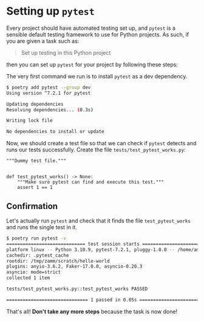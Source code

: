 # Setting up `pytest`

Every project should have automated testing set up, and `pytest` is a sensible default testing framework to use for Python projects. As such, if you are given a task such as:

> Set up testing in this Python project

then you can set up `pytest` for your project by following these steps:

The very first command we run is to install `pytest` as a dev dependency.

```bash
$ poetry add pytest --group dev
Using version ^7.2.1 for pytest

Updating dependencies
Resolving dependencies... (0.3s)

Writing lock file

No dependencies to install or update
```

Now, we should create a test file so that we can check if `pytest` detects and runs our tests successfully. Create the file `tests/test_pytest_works.py`:

```
"""Dummy test file."""


def test_pytest_works() -> None:
    """Make sure pytest can find and execute this test."""
    assert 1 == 1
```

## Confirmation

Let's actually run `pytest` and check that it finds the file `test_pytest_works` and runs the single test in it.

```bash
$ poetry run pytest -v
============================= test session starts ==============================
platform linux -- Python 3.10.9, pytest-7.2.1, pluggy-1.0.0 -- /home/amos/.cache/pypoetry/virtualenvs/zamm-gmabLGlH-py3.10/bin/python
cachedir: .pytest_cache
rootdir: /tmp/zamm/scratch/hello-world
plugins: anyio-3.6.2, Faker-17.0.0, asyncio-0.20.3
asyncio: mode=strict
collected 1 item                                                               

tests/test_pytest_works.py::test_pytest_works PASSED                     [100%]

============================== 1 passed in 0.05s ===============================
```

That's all! **Don't take any more steps** because the task is now done!